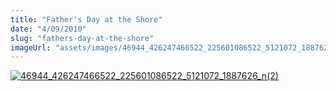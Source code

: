 ```yaml
---
title: "Father's Day at the Shore"
date: "4/09/2010"
slug: "fathers-day-at-the-shore"
imageUrl: "assets/images/46944_426247466522_225601086522_5121072_1887626_n2.jpg"
---
```


[![](http://stonino.files.wordpress.com/2011/05/46944_426247466522_225601086522_5121072_1887626_n2.jpg?resize=490%2C693 "46944_426247466522_225601086522_5121072_1887626_n(2)")](http://stonino.files.wordpress.com/2011/05/46944_426247466522_225601086522_5121072_1887626_n2.jpg)